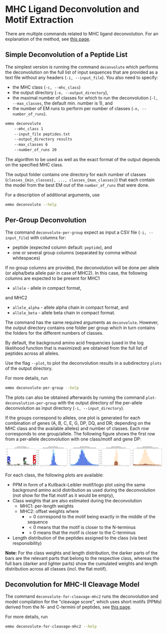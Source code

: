 # MHC Ligand Deconvolution and Motif Extraction

There are multiple commands related to MHC ligand deconvolution. For an explanation of the method,
see [this page](../explanations/em_algorithm.md).

## Simple Deconvolution of a Peptide List

The simplest version is running the command `deconvolute` which performs the deconvolution on the
full list of input sequences that are provided as a text file without any headers
(`-i, --input_file`). You also need to specify:

- the MHC class (`-c, --mhc_class`)
- the output directory (`-o, --output_directory`),
- the maximal number of classes for which to run the deconvolution (`-l, --max_classes`, the default
  min. number is 1), and
- the number of EM runs to perform per number of classes (`-n, --number_of_runs`).

```bash
emmo deconvolute
    --mhc_class 1
    --input_file peptides.txt
    --output_directory results
    --max_classes 6
    --number_of_runs 20
```

The algorithm to be used as well as the exact format of the output depends on the specified MHC
class.

The output folder contains one directory for each number of classes
(`classes_{min_classes}, ..., classes_{max_classes}`) that each contain the model from the best EM
out of the `number_of_runs` that were done.

For a description of additional arguments, use

```bash
emmo deconvolute --help
```

## Per-Group Deconvolution

The command `deconvolute-per-group` expect as input a CSV file (`-i, --input_file`) with columns
for:

- peptide (expected column default: `peptide`), and
- one or several group columns (separated by comma without whitespaces)

If no group columns are provided, the deconvolution will be done per allele (or alpha/beta allele
pair in case of MHC2). In this case, the following columns are expected to be present for MHC1

- `allele` - allele in compact format,

and MHC2

- `allele_alpha` - allele alpha chain in compact format, and
- `allele_beta` - allele beta chain in compact format.

The command has the same required arguments as `deconvolute`. However, the output directory contains
one folder per group which in turn contains the folders for the different numbers of classes.

By default, the background amino acid frequencies (used in the log likelihood function that is
maximized) are obtained from the full list of peptides across all alleles.

Use the flag `--plot`, to plot the deconvolution results in a subdirectory `plots` of the output
directory.

For more details, run

```bash
emmo deconvolute-per-group --help
```

The plots can also be obtained afterwards by running the command `plot-deconvolution-per-group` with
the output directory of the per-allele deconvolution as input directory (`-i, --input_directory`).

If the groups correspond to alleles, one plot is generated for each combination of genes (A, B, C,
E, G, DP, DQ, and DR; depending on the MHC class and the available alleles) and number of classes.
Each row corresponds to one group/allele. The following figure shows the first row from a per-allele
deconvolution with one class/motif and gene DP:

<img src="../media/usage/deconvolution-per-allele-example.png" width="800"/>

For each class, the following plots are available:

- PPM in form of a Kullback-Leibler motif/logo plot using the same background amino acid
  distribution as used during the deconvolution (not show for the flat motif as it would be empty),
- Class weights that are also estimated during the deconvolution
  - MHC1: per-length weights
  - MHC2: offset weights where
    - $= 0$ correspond to the motif being exactly in the middle of the sequence
    - $< 0$ means that the motif is closer to the N-terminus
    - $> 0$ means that the motif is closer to the C-terminus
- Length distribution of the peptides assigned to the class (via best responsibility)

**Note:** For the class weights and length distribution, the darker parts of the bars are the
relevant parts that belong to the respective class, whereas the full bars (darker and lighter parts)
show the cumulated weights and length distribution across all classes (incl. the flat motif).

## Deconvolution for MHC-II Cleavage Model

The command `deconvolute-for-cleavage-mhc2` runs the deconvolution and model compilation for the
"cleavage score", which uses short motifs (PPMs) derived from the N- and C-termini of peptides, see
[this page](../explanations/prediction_mhc2.md).

For more details, run

```bash
emmo deconvolute-for-cleavage-mhc2 --help
```
